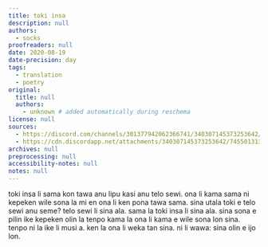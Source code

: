 ```yaml
---
title: toki insa
description: null
authors:
  - socks
proofreaders: null
date: 2020-08-19
date-precision: day
tags:
  - translation
  - poetry
original:
  title: null
  authors:
    - unknown # added automatically during reschema
license: null
sources:
  - https://discord.com/channels/301377942062366741/340307145373253642/745501313777008651
  - https://cdn.discordapp.net/attachments/340307145373253642/745501313650917436/20200819_003211.jpg
archives: null
preprocessing: null
accessibility-notes: null
notes: null
---
```


toki insa li sama kon tawa anu lipu kasi anu telo sewi. ona li kama sama ni kepeken wile sona la mi en ona li ken pona tawa sama. sina utala toki e telo sewi anu seme? telo sewi li sina ala. sama la toki insa li sina ala. sina sona e pilin ike kepeken olin la tenpo kama la ona li kama e wile sona lon sina. tenpo ni la ike li musi a. ken la ona li weka tan sina. ni li wawa: sina olin e ijo lon.
